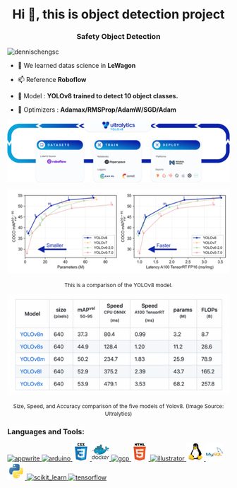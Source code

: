 <h1 align="center">Hi 👋, this is object detection project</h1>
<h3 align="center">Safety Object Detection</h3>

<p align="left"> <img src="https://komarev.com/ghpvc/?username=dennischengsc&label=Profile%20views&color=0e75b6&style=flat" alt="dennischengsc" /> </p>

- 🔭 We learned datas science in **LeWagon**

- 📫 Reference **Roboflow**

- 📄 Model : **YOLOv8 trained to detect 10 object classes.**
- 📄 Optimizers : **Adamax/RMSProp/AdamW/SGD/Adam**


<p align="center">
  <img src="images/banner-integrations.png" alt="Banner Integrations" />
</p>

<p align="center">
  <img src="images/yolo-comparison-plots.png" alt="YOLOv8 Model Comparison" />
</p>

<p align="center">
  <span style="font-size: 12px;">This is a comparison of the YOLOv8 model.</span>
</p>

<p align="center">
  <img src="images/yolov8_type.png" alt="YOLOv8 Model Types" />
</p>

<p align="center">
  <span style="font-size: 12px;">Size, Speed, and Accuracy comparison of the five models of Yolov8. (Image Source: Ultralytics)</span>
</p>

<h3 align="left">Languages and Tools:</h3>
<p align="left"> <a href="https://appwrite.io" target="_blank" rel="noreferrer"> <img src="https://www.vectorlogo.zone/logos/appwriteio/appwriteio-icon.svg" alt="appwrite" width="40" height="40"/> </a> <a href="https://www.arduino.cc/" target="_blank" rel="noreferrer"> <img src="https://cdn.worldvectorlogo.com/logos/arduino-1.svg" alt="arduino" width="40" height="40"/> </a> <a href="https://www.w3schools.com/css/" target="_blank" rel="noreferrer"> <img src="https://raw.githubusercontent.com/devicons/devicon/master/icons/css3/css3-original-wordmark.svg" alt="css3" width="40" height="40"/> </a> <a href="https://www.docker.com/" target="_blank" rel="noreferrer"> <img src="https://raw.githubusercontent.com/devicons/devicon/master/icons/docker/docker-original-wordmark.svg" alt="docker" width="40" height="40"/> </a> <a href="https://cloud.google.com" target="_blank" rel="noreferrer"> <img src="https://www.vectorlogo.zone/logos/google_cloud/google_cloud-icon.svg" alt="gcp" width="40" height="40"/> </a> <a href="https://www.w3.org/html/" target="_blank" rel="noreferrer"> <img src="https://raw.githubusercontent.com/devicons/devicon/master/icons/html5/html5-original-wordmark.svg" alt="html5" width="40" height="40"/> </a> <a href="https://www.adobe.com/in/products/illustrator.html" target="_blank" rel="noreferrer"> <img src="https://www.vectorlogo.zone/logos/adobe_illustrator/adobe_illustrator-icon.svg" alt="illustrator" width="40" height="40"/> </a> <a href="https://www.linux.org/" target="_blank" rel="noreferrer"> <img src="https://raw.githubusercontent.com/devicons/devicon/master/icons/linux/linux-original.svg" alt="linux" width="40" height="40"/> </a> <a href="https://www.mysql.com/" target="_blank" rel="noreferrer"> <img src="https://raw.githubusercontent.com/devicons/devicon/master/icons/mysql/mysql-original-wordmark.svg" alt="mysql" width="40" height="40"/> </a> <a href="https://www.python.org" target="_blank" rel="noreferrer"> <img src="https://raw.githubusercontent.com/devicons/devicon/master/icons/python/python-original.svg" alt="python" width="40" height="40"/> </a> <a href="https://scikit-learn.org/" target="_blank" rel="noreferrer"> <img src="https://upload.wikimedia.org/wikipedia/commons/0/05/Scikit_learn_logo_small.svg" alt="scikit_learn" width="40" height="40"/> </a> <a href="https://www.tensorflow.org" target="_blank" rel="noreferrer"> <img src="https://www.vectorlogo.zone/logos/tensorflow/tensorflow-icon.svg" alt="tensorflow" width="40" height="40"/> </a> </p>
